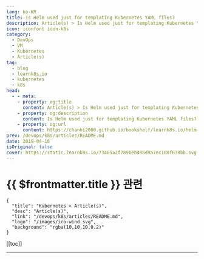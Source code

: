 ```yaml
---
lang: ko-KR
title: Is Helm used just for templating Kubernetes YAML files?
description: Article(s) > Is Helm used just for templating Kubernetes YAML files?
icon: iconfont icon-k8s
category:
  - DevOps
  - VM
  - Kubernetes
  - Article(s)
tag:
  - blog
  - learnk8s.io
  - kubernetes
  - k8s
head:
  - - meta:
    - property: og:title
      content: Article(s) > Is Helm used just for templating Kubernetes YAML files?
    - property: og:description
      content: Is Helm used just for templating Kubernetes YAML files?
    - property: og:url
      content: https://chanhi2000.github.io/bookshelf/learnk8s.io/helm-templating-kubernetes-yaml.html
prev: /devops/k8s/articles/README.md
date: 2019-04-16
isOriginal: false
cover: https://static.learnk8s.io/73405a2f789beb486d9a7ec108f630bb.svg
---
```


# {{ $frontmatter.title }} 관련

```component VPCard
{
  "title": "Kubernetes > Article(s)",
  "desc": "Article(s)",
  "link": "/devops/k8s/articles/README.md",
  "logo": "/images/ico-wind.svg",
  "background": "rgba(10,10,10,0.2)"
}
```

[[toc]]

---

<SiteInfo
  name="Is Helm used just for templating Kubernetes YAML files?"
  desc="Learn how Helm is used for templating, sharing charts and managing releases."
  url="https://learnk8s.io/helm-templating-kubernetes-yaml"
  logo="https://static.learnk8s.io/f7e5160d4744cf05c46161170b5c11c9.svg"
  preview="https://static.learnk8s.io/73405a2f789beb486d9a7ec108f630bb.svg"/>

<!-- TODO: 작성 -->
